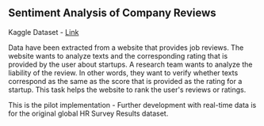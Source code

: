 ## Sentiment Analysis of Company Reviews

Kaggle Dataset - [Link](https://www.kaggle.com/fireball684/hackerearthericsson)

 Data have been extracted from a website that provides job reviews. The website wants to analyze texts and the corresponding rating that is provided by the user about startups. A research team wants to analyze the liability of the review. In other words, they want to verify whether texts correspond as the same as the score that is provided as the rating for a startup. This task helps the website to rank the user's reviews or ratings.

This is the pilot implementation - Further development with real-time data is for the original global HR Survey Results dataset.
